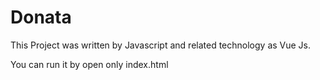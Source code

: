 # Donata
This Project was written by Javascript and related technology as Vue Js.

You can run it by open only index.html
